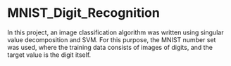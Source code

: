 # MNIST_Digit_Recognition
In this project, an image classification algorithm was written using singular value decomposition and SVM.
For this purpose, the MNIST number set was used, where the training data consists of images of digits, and the target value is the digit itself.

